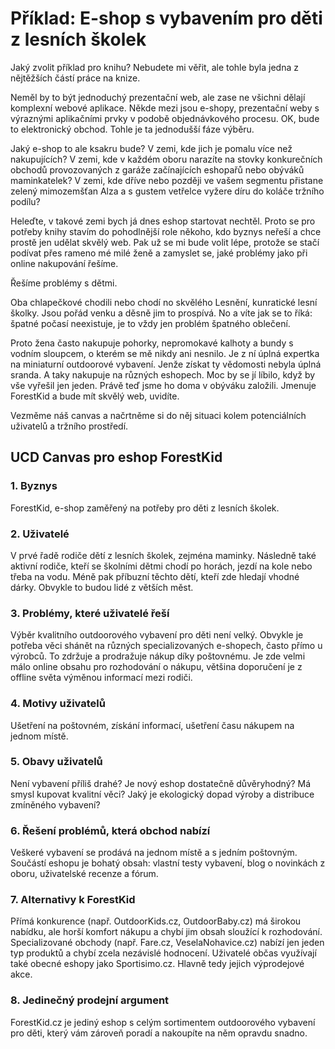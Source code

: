 # Příklad: E-shop s vybavením pro děti z lesních školek

Jaký zvolit příklad pro knihu? Nebudete mi věřit, ale tohle byla jedna z nějtěžších částí práce na knize.

Neměl by to být jednoduchý prezentační web, ale zase ne všichni dělají komplexní webové aplikace. Někde mezi jsou e-shopy, prezentační weby s výraznými aplikačními prvky v podobě objednávkového procesu. OK, bude to elektronický obchod. Tohle je ta jednodušší fáze výběru.

Jaký e-shop to ale ksakru bude? V zemi, kde jich je pomalu více než nakupujících? V zemi, kde v každém oboru narazíte na stovky konkurečních obchodů provozovaných z garáže začínajících eshopařů nebo obýváků maminkatelek? V zemi, kde dříve nebo později ve vašem segmentu přistane zelený mimozemšťan Alza a s gustem vetřelce vyžere díru do koláče tržního podílu? 

Heleďte, v takové zemi bych já dnes eshop startovat nechtěl. Proto se pro potřeby knihy stavím do pohodlnější role někoho, kdo byznys neřeší a chce prostě jen udělat skvělý web. Pak už se mi bude volit lépe, protože se stačí podívat přes rameno mé milé ženě a zamyslet se, jaké problémy jako při online nakupování řešíme.

Řešíme problémy s dětmi. 

Oba chlapečkové chodili nebo chodí no skvělého Lesnění, kunratické lesní školky. Jsou pořád venku a děsně jim to prospívá. No a víte jak se to říká: špatné počasí neexistuje, je to vždy jen problém špatného oblečení. 

Proto žena často nakupuje pohorky, nepromokavé kalhoty a bundy s vodním sloupcem, o kterém se mě nikdy ani nesnilo. Je z ní úplná expertka na miniaturní outdoorové vybavení. Jenže získat ty vědomosti nebyla úplná sranda. A taky nakupuje na různých eshopech. Moc by se jí líbilo, když by vše vyřešil jen jeden. Právě teď jsme ho doma v obýváku založili. Jmenuje ForestKid a bude mít skvělý web, uvidíte.

Vezměme náš canvas a načrtněme si do něj situaci kolem potenciálních uživatelů a tržního prostředí.

## UCD Canvas pro eshop ForestKid

### 1. Byznys

ForestKid, e-shop zaměřený na potřeby pro děti z lesních školek.

### 2. Uživatelé

V prvé řadě rodiče dětí z lesních školek, zejména maminky. Následně také aktivní rodiče, kteří se školními dětmi chodí po horách, jezdí na kole nebo třeba na vodu. Méně pak příbuzní těchto dětí, kteří zde hledají vhodné dárky. Obvykle to budou lidé z větších měst.

### 3. Problémy, které uživatelé řeší

Výběr kvalitního outdoorového vybavení pro děti není velký. Obvykle je potřeba věci shánět na různých specializovaných e-shopech, často přímo u výrobců. To zdržuje a prodražuje nákup díky poštovnému. Je zde velmi málo online obsahu pro rozhodování o nákupu, většina doporučení je z offline světa výměnou informací mezi rodiči.

### 4. Motivy uživatelů

Ušetření na poštovném, získání informací, ušetření času nákupem na jednom místě.

### 5. Obavy uživatelů

Není vybavení příliš drahé? Je nový eshop dostatečně důvěryhodný? Má smysl kupovat kvalitní věci? Jaký je ekologický dopad výroby a distribuce zmíněného vybavení? 

### 6. Řešení problémů, která obchod nabízí

Veškeré vybavení se prodává na jednom místě a s jedním poštovným. Součástí eshopu je bohatý obsah: vlastní testy vybavení, blog o novinkách z oboru, uživatelské recenze a fórum.

### 7. Alternativy k ForestKid

Přímá konkurence (např. OutdoorKids.cz, OutdoorBaby.cz) má širokou nabídku, ale horší komfort nákupu a chybí jim obsah sloužící k rozhodování. Specializované obchody (např. Fare.cz, VeselaNohavice.cz) nabízí jen jeden typ produktů a chybí zcela nezávislé hodnocení. Uživatelé občas využívají také obecné eshopy jako Sportisimo.cz. Hlavně tedy jejich výprodejové akce.

### 8. Jedinečný prodejní argument

ForestKid.cz je jediný eshop s celým sortimentem outdoorového vybavení pro děti, který vám zároveň poradí a nakoupíte na něm opravdu snadno.





